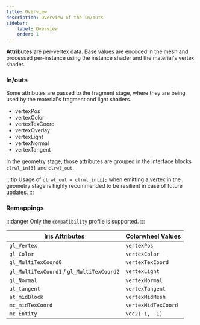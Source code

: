 ```yaml
---
title: Overview
description: Overview of the in/outs
sidebar:
    label: Overview
    order: 1
---
```


**Attributes** are per-vertex data. Base values are encoded in the mesh and processed per-instance using the instance shader and the material's vertex shader.  

### In/outs

Some attributes are passed to the fragment stage, where they are being used by the material's fragment and light shaders.

- vertexPos
- vertexColor
- vertexTexCoord
- vertexOverlay
- vertexLight
- vertexNormal
- vertexTangent

In the geometry stage, those attributes are grouped in the interface blocks `clrwl_in[3]` and `clrwl_out`.

:::tip
Usage of `clrwl_out = clrwl_in[i];` when emitting a vertex in the geometry stage is highly recommended to be resilient in case of future updates.
:::

### Remappings

:::danger
Only the `compatibility` profile is supported.
:::

Iris Attributes                             | Colorwheel Values
--------------------------------------------|-----------------------
`gl_Vertex`                                 | `vertexPos`
`gl_Color`                                  | `vertexColor`
`gl_MultiTexCoord0`                         | `vertexTexCoord`
`gl_MultiTexCoord1` / `gl_MultiTexCoord2`   | `vertexLight`
`gl_Normal`                                 | `vertexNormal`
`at_tangent`                                | `vertexTangent`
`at_midBlock`                               | `vertexMidMesh`
`mc_midTexCoord`                            | `vertexMidTexCoord`
`mc_Entity`                                 | `vec2(-1, -1)`
